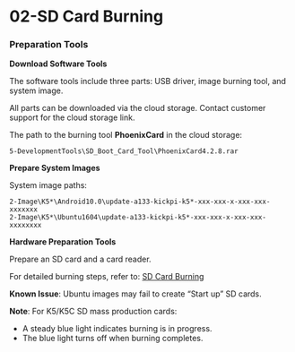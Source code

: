 # 02-SD Card Burning

### Preparation Tools

**Download Software Tools**  

The software tools include three parts: USB driver, image burning tool, and system image.  

All parts can be downloaded via the cloud storage. Contact customer support for the cloud storage link.  

The path to the burning tool **PhoenixCard** in the cloud storage:  

```  
5-DevelopmentTools\SD_Boot_Card_Tool\PhoenixCard4.2.8.rar  
```

**Prepare System Images**  

System image paths:  

```  
2-Image\K5*\Android10.0\update-a133-kickpi-k5*-xxx-xxx-x-xxx-xxx-xxxxxxx 
2-Image\K5*\Ubuntu1604\update-a133-kickpi-k5*-xxx-xxx-x-xxx-xxx-xxxxxxxx 
```

**Hardware Preparation Tools**  

Prepare an SD card and a card reader.  

For detailed burning steps, refer to: [SD Card Burning](../../../common/en/allwinner_burnning/SD_Card_Flashing.md)  

**Known Issue**: Ubuntu images may fail to create “Start up” SD cards.  

**Note**: For K5/K5C SD mass production cards:  

- A steady blue light indicates burning is in progress.  
- The blue light turns off when burning completes.  

